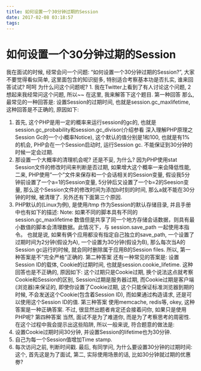 ```yaml
---
title: 如何设置一个30分钟过期的Session
date: 2017-02-08 03:18:57
tags:
---
```

# 如何设置一个30分钟过期的Session

我在面试的时候, 经常会问一个问题: “如何设置一个30分钟过期的Session?”, 大家不要觉得看似简单, 这里面包含的知识挺多, 特别适合考察基本功是否扎实, 谁来回答试试? 呵呵
为什么问这个问题呢? 1. 我在Twitter上看到了有人讨论这个问题, 2 想起来我经常问这个问题, 所以~~
在这里, 我来解答下这个题目.
第一种回答
那么, 最常见的一种回答是: 设置Session的过期时间, 也就是session.gc_maxlifetime, 这种回答是不正确的, 原因如下:
1. 首先, 这个PHP是用一定的概率来运行session的gc的, 也就是session.gc_probability和session.gc_divisor(介绍参看 深入理解PHP原理之Session Gc的一个小概率Notice), 这个默认的值分别是1和100, 也就是有1%的机会, PHP会在一个Session启动时, 运行Session gc. 不能保证到30分钟的时候一定会过期.
2. 那设置一个大概率的清理机会呢? 还是不妥, 为什么? 因为PHP使用stat Session文件的修改时间来判断是否过期, 如果增大这个概率一来会降低性能, 二来, PHP使用”一个”文件来保存和一个会话相关的Session变量, 假设我5分钟前设置了一个a=1的Session变量, 5分钟后又设置了一个b=2的Seesion变量, 那么这个Session文件的修改时间为添加b时刻的时间, 那么a就不能在30分钟的时候, 被清理了. 另外还有下面第三个原因.
3. PHP默认的(Linux为例), 是使用/tmp 作为Session的默认存储目录, 并且手册中也有如下的描述:
Note: 如果不同的脚本具有不同的 session.gc_maxlifetime 数值但是共享了同一个地方存储会话数据，则具有最小数值的脚本会清理数据。此情况下，与 session.save_path 一起使用本指令。
也就是说, 如果有俩个应用都没有指定自己独立的save_path, 一个设置了过期时间为2分钟(假设为A), 一个设置为30分钟(假设为B), 那么每次当A的Session gc运行的时候, 就会同时删除属于应用B的Session files.
所以, 第一种答案是不”完全严格”正确的.
第二种答案
还有一种常见的答案是: 设置Session ID的载体, Cookie的过期时间, 也就是session.cookie_lifetime. 这种回答也是不正确的, 原因如下:
这个过期只是Cookie过期, 换个说法这点就考察Cookie和Session的区别, Session过期是服务器过期, 而Cookie过期是客户端(浏览器)来保证的, 即使你设置了Cookie过期, 这个只能保证标准浏览器到期的时候, 不会发送这个Cookie(包含着Session ID), 而如果通过构造请求, 还是可以使用这个Session ID的值.
第三种答案
使用memcache, redis等, okey, 这种答案是一种正确答案. 不过, 很显然出题者肯定还会接着问你, 如果只是使用PHP呢?
第四种答案
当然, 面试不是为了难道你, 而是为了考察思考的周密性. 在这个过程中我会提示出这些陷阱, 所以一般来说, 符合题意的做法是:
1. 设置Cookie过期时间30分钟, 并设置Session的lifetime也为30分钟.
2. 自己为每一个Session值增加Time stamp.
3. 每次访问之前, 判断时间戳.
最后, 有同学问, 为什么要设置30分钟的过期时间: 这个, 首先这是为了面试, 第二, 实际使用场景的话, 比如30分钟就过期的优惠劵?

